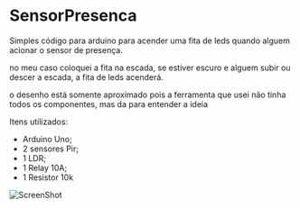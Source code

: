 # SensorPresenca

Simples código para arduino para acender uma fita de leds quando alguem acionar o sensor de presença.

no meu caso coloquei a fita na escada, se estiver escuro e alguem subir ou descer a escada, a fita de leds acenderá.

o desenho está somente aproximado pois a ferramenta que usei não tinha todos os componentes, mas da para entender a ideia

Itens utilizados:

- Arduino Uno;
- 2 sensores Pir;
- 1 LDR;
- 1 Relay 10A;
- 1 Resistor 10k

![ScreenShot](https://raw.github.com/karlos-oliveira/SensorPresenca/master/Ligacoes.PNG)

